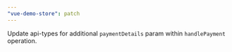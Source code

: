 ```yaml
---
"vue-demo-store": patch
---
```


Update api-types for additional `paymentDetails` param within `handlePayment` operation.
